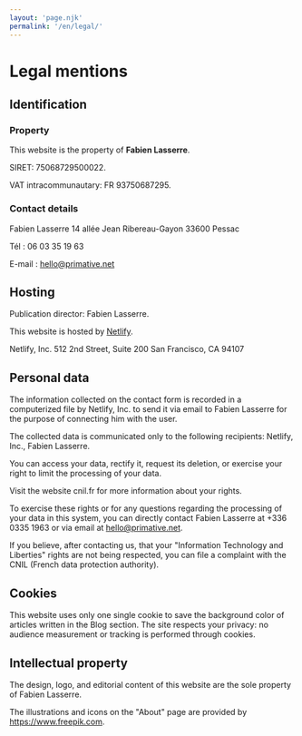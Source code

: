 ```yaml
---
layout: 'page.njk'
permalink: '/en/legal/'
---
```

# Legal mentions

## Identification

### Property

This website is the property of **Fabien Lasserre**.

SIRET: 75068729500022.

VAT intracommunautary: FR 93750687295.

### Contact details

Fabien Lasserre
14 allée Jean Ribereau-Gayon
33600 Pessac

Tél : 06 03 35 19 63

E-mail : hello@primative.net

## Hosting

Publication director: Fabien Lasserre.

This website is hosted by [Netlify](https://www.netlify.com).

Netlify, Inc.
512 2nd Street, Suite 200
San Francisco, CA 94107

## Personal data

The information collected on the contact form is recorded in a computerized file by Netlify, Inc. to send it via email to Fabien Lasserre for the purpose of connecting him with the user.

The collected data is communicated only to the following recipients: Netlify, Inc., Fabien Lasserre.

You can access your data, rectify it, request its deletion, or exercise your right to limit the processing of your data.

Visit the website cnil.fr for more information about your rights.

To exercise these rights or for any questions regarding the processing of your data in this system, you can directly contact Fabien Lasserre at +336 0335 1963 or via email at hello@primative.net.

If you believe, after contacting us, that your "Information Technology and Liberties" rights are not being respected, you can file a complaint with the CNIL (French data protection authority).

## Cookies

This website uses only one single cookie to save the background color of articles written in the Blog section. The site respects your privacy: no audience measurement or tracking is performed through cookies.

## Intellectual property

The design, logo, and editorial content of this website are the sole property of Fabien Lasserre.

The illustrations and icons on the "About" page are provided by https://www.freepik.com.
